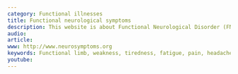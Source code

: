 ```yaml
---
category: Functional illnesses
title: Functional neurological symptoms
description: This website is about Functional Neurological Disorder (FND). This is when someone has NEUROLOGICAL SYMPTOMS (such as limb weakness, numbness, shaking or blackouts) which are REAL (and not imagined) and due to a PROBLEM with the FUNCTIONING of the nervous system not due to damage or structural disease of the nervous system causing difficulties for the person who experiences them. Some people have troublesome symptoms that they wish to understand without necessarily having a 'disorder' - these are called functional neurological symptoms, and this site is for you too. FND and functional symptoms surprisingly common but can be difficult for patients and health professionals to understand. This website, written by a neurologist with a special interest in these problems, aims to give you a better understanding of these symptoms. It has no advertising and is free. I hope you find it useful
audio: 
article:
www: http://www.neurosymptoms.org 
keywords: Functional limb, weakness, tiredness, fatigue, pain, headache, Word, finding, difficulty, dissociation, sleep, problems, dizziness call bladder symptoms, complex, regional, pain, Health, anxiety
youtube:
--- 
```

